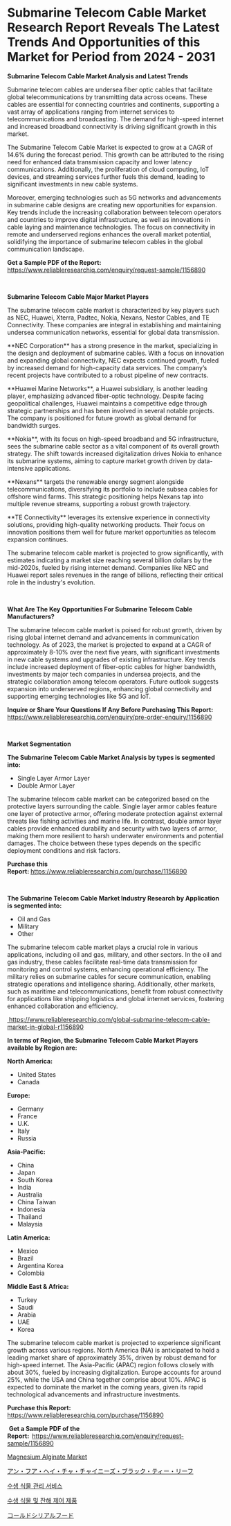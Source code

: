 <p><h1>Submarine Telecom Cable Market Research Report Reveals The Latest Trends And Opportunities of this Market for Period from 2024 - 2031</h1></p><p><strong>Submarine Telecom Cable Market Analysis and Latest Trends</strong></p>
<p><p>Submarine telecom cables are undersea fiber optic cables that facilitate global telecommunications by transmitting data across oceans. These cables are essential for connecting countries and continents, supporting a vast array of applications ranging from internet services to telecommunications and broadcasting. The demand for high-speed internet and increased broadband connectivity is driving significant growth in this market. </p><p>The Submarine Telecom Cable Market is expected to grow at a CAGR of 14.6% during the forecast period. This growth can be attributed to the rising need for enhanced data transmission capacity and lower latency communications. Additionally, the proliferation of cloud computing, IoT devices, and streaming services further fuels this demand, leading to significant investments in new cable systems. </p><p>Moreover, emerging technologies such as 5G networks and advancements in submarine cable designs are creating new opportunities for expansion. Key trends include the increasing collaboration between telecom operators and countries to improve digital infrastructure, as well as innovations in cable laying and maintenance technologies. The focus on connectivity in remote and underserved regions enhances the overall market potential, solidifying the importance of submarine telecom cables in the global communication landscape.</p></p>
<p><strong>Get a Sample PDF of the Report:&nbsp;</strong> <a href="https://www.reliableresearchiq.com/enquiry/request-sample/1156890">https://www.reliableresearchiq.com/enquiry/request-sample/1156890</a></p>
<p>&nbsp;</p>
<p><strong>Submarine Telecom Cable Major Market Players</strong></p>
<p><p>The submarine telecom cable market is characterized by key players such as NEC, Huawei, Xterra, Padtec, Nokia, Nexans, Nestor Cables, and TE Connectivity. These companies are integral in establishing and maintaining undersea communication networks, essential for global data transmission.</p><p>**NEC Corporation** has a strong presence in the market, specializing in the design and deployment of submarine cables. With a focus on innovation and expanding global connectivity, NEC expects continued growth, fueled by increased demand for high-capacity data services. The company’s recent projects have contributed to a robust pipeline of new contracts.</p><p>**Huawei Marine Networks**, a Huawei subsidiary, is another leading player, emphasizing advanced fiber-optic technology. Despite facing geopolitical challenges, Huawei maintains a competitive edge through strategic partnerships and has been involved in several notable projects. The company is positioned for future growth as global demand for bandwidth surges.</p><p>**Nokia**, with its focus on high-speed broadband and 5G infrastructure, sees the submarine cable sector as a vital component of its overall growth strategy. The shift towards increased digitalization drives Nokia to enhance its submarine systems, aiming to capture market growth driven by data-intensive applications.</p><p>**Nexans** targets the renewable energy segment alongside telecommunications, diversifying its portfolio to include subsea cables for offshore wind farms. This strategic positioning helps Nexans tap into multiple revenue streams, supporting a robust growth trajectory.</p><p>**TE Connectivity** leverages its extensive experience in connectivity solutions, providing high-quality networking products. Their focus on innovation positions them well for future market opportunities as telecom expansion continues.</p><p>The submarine telecom cable market is projected to grow significantly, with estimates indicating a market size reaching several billion dollars by the mid-2020s, fueled by rising internet demand. Companies like NEC and Huawei report sales revenues in the range of billions, reflecting their critical role in the industry's evolution.</p></p>
<p>&nbsp;</p>
<p><strong>What Are The Key Opportunities For Submarine Telecom Cable Manufacturers?</strong></p>
<p><p>The submarine telecom cable market is poised for robust growth, driven by rising global internet demand and advancements in communication technology. As of 2023, the market is projected to expand at a CAGR of approximately 8-10% over the next five years, with significant investments in new cable systems and upgrades of existing infrastructure. Key trends include increased deployment of fiber-optic cables for higher bandwidth, investments by major tech companies in undersea projects, and the strategic collaboration among telecom operators. Future outlook suggests expansion into underserved regions, enhancing global connectivity and supporting emerging technologies like 5G and IoT.</p></p>
<p><strong>Inquire or Share Your Questions If Any Before Purchasing This Report:</strong> <a href="https://www.reliableresearchiq.com/enquiry/pre-order-enquiry/1156890">https://www.reliableresearchiq.com/enquiry/pre-order-enquiry/1156890</a></p>
<p>&nbsp;</p>
<p><strong>Market Segmentation</strong></p>
<p><strong>The Submarine Telecom Cable Market Analysis by types is segmented into:</strong></p>
<p><ul><li>Single Layer Armor Layer</li><li>Double Armor Layer</li></ul></p>
<p><p>The submarine telecom cable market can be categorized based on the protective layers surrounding the cable. Single layer armor cables feature one layer of protective armor, offering moderate protection against external threats like fishing activities and marine life. In contrast, double armor layer cables provide enhanced durability and security with two layers of armor, making them more resilient to harsh underwater environments and potential damages. The choice between these types depends on the specific deployment conditions and risk factors.</p></p>
<p><strong>Purchase this Report:&nbsp;</strong><a href="https://www.reliableresearchiq.com/purchase/1156890">https://www.reliableresearchiq.com/purchase/1156890</a></p>
<p>&nbsp;</p>
<p><strong>The Submarine Telecom Cable Market Industry Research by Application is segmented into:</strong></p>
<p><ul><li>Oil and Gas</li><li>Military</li><li>Other</li></ul></p>
<p><p>The submarine telecom cable market plays a crucial role in various applications, including oil and gas, military, and other sectors. In the oil and gas industry, these cables facilitate real-time data transmission for monitoring and control systems, enhancing operational efficiency. The military relies on submarine cables for secure communication, enabling strategic operations and intelligence sharing. Additionally, other markets, such as maritime and telecommunications, benefit from robust connectivity for applications like shipping logistics and global internet services, fostering enhanced collaboration and efficiency.</p></p>
<p><a href="https://www.reliableresearchiq.com/global-submarine-telecom-cable-market-in-global-r1156890">&nbsp;https://www.reliableresearchiq.com/global-submarine-telecom-cable-market-in-global-r1156890</a></p>
<p><strong>In terms of Region, the Submarine Telecom Cable Market Players available by Region are:</strong></p>
<p>
    <p> <strong> North America: </strong>
        <ul>
            <li>United States</li>
            <li>Canada</li>
        </ul>
        </p> 
    <p> <strong> Europe: </strong>
        <ul>
            <li>Germany</li>
            <li>France</li>
            <li>U.K.</li>
            <li>Italy</li>
            <li>Russia</li>
        </ul>
        </p> 
    <p> <strong> Asia-Pacific: </strong>
        <ul>
            <li>China</li>
            <li>Japan</li>
            <li>South Korea</li>
            <li>India</li>
            <li>Australia</li>
            <li>China Taiwan</li>
            <li>Indonesia</li>
            <li>Thailand</li>
            <li>Malaysia</li>
        </ul>
        </p> 
    <p> <strong> Latin America: </strong>
        <ul>
            <li>Mexico</li>
            <li>Brazil</li>
            <li>Argentina Korea</li>
            <li>Colombia</li>
        </ul>
        </p> 
    <p> <strong> Middle East & Africa: </strong>
        <ul>
            <li>Turkey</li>
            <li>Saudi</li>
            <li>Arabia</li>
            <li>UAE</li>
            <li>Korea</li>
        </ul>
    </p>
    </p>
<p><p>The submarine telecom cable market is projected to experience significant growth across various regions. North America (NA) is anticipated to hold a leading market share of approximately 35%, driven by robust demand for high-speed internet. The Asia-Pacific (APAC) region follows closely with about 30%, fueled by increasing digitalization. Europe accounts for around 25%, while the USA and China together comprise about 10%. APAC is expected to dominate the market in the coming years, given its rapid technological advancements and infrastructure investments.</p></p>
<p><strong>Purchase this Report: </strong><a href="https://www.reliableresearchiq.com/purchase/1156890">https://www.reliableresearchiq.com/purchase/1156890</a></p>
<p>&nbsp;<strong>Get a Sample PDF of the Report:&nbsp;&nbsp;</strong><a href="https://www.reliableresearchiq.com/enquiry/request-sample/1156890">https://www.reliableresearchiq.com/enquiry/request-sample/1156890</a></p>
<p><strong></strong></p>
<p><p><a href="https://www.linkedin.com/pulse/what-influencing-future-magnesium-alginate-market-insights-gvlbc?trackingId=W6htRqGgSJ%2BWtcrOB%2BGx3g%3D%3D">Magnesium Alginate Market</a></p><p><a href="https://medium.com/@beaumontdavv7mp/an-hua-hei-cha-chinese-black-tea-leaves-264511e9b390">アン・フア・ヘイ・チャ・チャイニーズ・ブラック・ティー・リーフ</a></p><p><a href="https://medium.com/@jessyritchie2023/%EC%84%B8%EA%B3%84-aquatic-vegetation-management-service-market-%EC%9D%80-2024%EC%97%90%EC%84%9C-2031%EB%A1%9C-%EC%97%B0%ED%8F%89%EA%B7%A0-%EC%A6%9D%EA%B0%80%EC%9C%A8%EC%9D%84-%EB%B3%B4%EC%9D%BC-%EA%B2%83%EC%9C%BC%EB%A1%9C-%EC%98%88%EC%83%81%EB%90%A9%EB%8B%88%EB%8B%A4-62907468f506">수생 식물 관리 서비스</a></p><p><a href="https://medium.com/@jessyritchie2023/aquatic-vegetation-and-debris-control-product-market-%EC%9D%98-%EA%B8%80%EB%A1%9C%EB%B2%8C-%EC%8B%9C%EC%9E%A5-%EA%B0%9C%EC%9A%94%EB%8A%94-%EC%A0%84-%EC%84%B8%EA%B3%84-%EB%B0%8F-%EC%A3%BC%EC%9A%94-%EC%8B%9C%EC%9E%A5%EC%9D%98-%EC%82%B0%EC%97%85%EC%97%90-%EC%98%81%ED%96%A5%EC%9D%84-%EB%AF%B8%EC%B9%98%EB%8A%94-%EC%A3%BC%EC%9A%94-ea42de5507ad">수생 식물 및 잔해 제어 제품</a></p><p><a href="https://medium.com/@marlanamarvn/cold-cereal-food-market-%E3%81%AF-%E3%82%B3%E3%82%B9%E3%83%88%E7%AE%A1%E7%90%86%E3%81%A8%E5%8A%B9%E7%8E%87%E5%90%91%E4%B8%8A%E3%82%92%E5%84%AA%E5%85%88%E3%81%97%E3%81%BE%E3%81%99-%E3%81%95%E3%82%89%E3%81%AB-%E5%A0%B1%E5%91%8A%E6%9B%B8%E3%81%AF%E5%B8%82%E5%A0%B4%E3%81%AE%E9%9C%80%E8%A6%81%E9%9D%A2%E3%81%A8%E4%BE%9B%E7%B5%A6%E9%9D%A2%E3%81%AE%E4%B8%A1%E6%96%B9%E3%82%92%E3%82%AB%E3%83%90%E3%83%BC%E3%81%97%E3%81%A6%E3%81%84%E3%81%BE%E3%81%99-cold-cereal-food-%E5%B8%82%E5%A0%B4%E3%81%AF-5b296528e195">コールドシリアルフード</a></p></p>